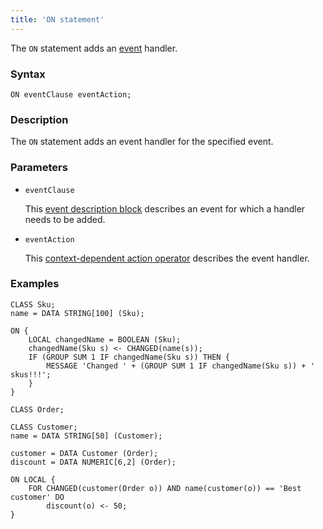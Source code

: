 ```yaml
---
title: 'ON statement'
---
```


The `ON` statement adds an [event](Events.md) handler.

### Syntax 

```
ON eventClause eventAction;
```

### Description

The `ON` statement adds an event handler for the specified event. 

### Parameters

- `eventClause`

    This [event description block](Event_description_block.md) describes an event for which a handler needs to be added.

- `eventAction`

    This [context-dependent action operator](Action_operators.md#contextdependent) describes the event handler.

### Examples

```lsf
CLASS Sku;
name = DATA STRING[100] (Sku);

ON {
    LOCAL changedName = BOOLEAN (Sku);
    changedName(Sku s) <- CHANGED(name(s));
    IF (GROUP SUM 1 IF changedName(Sku s)) THEN {
        MESSAGE 'Changed ' + (GROUP SUM 1 IF changedName(Sku s)) + ' skus!!!';
    }
}

CLASS Order;

CLASS Customer;
name = DATA STRING[50] (Customer);

customer = DATA Customer (Order);
discount = DATA NUMERIC[6,2] (Order);

ON LOCAL {
    FOR CHANGED(customer(Order o)) AND name(customer(o)) == 'Best customer' DO
        discount(o) <- 50;
}
```
